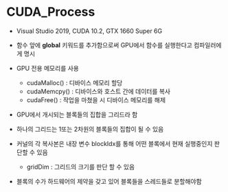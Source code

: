 # CUDA_Process
  * Visual Studio 2019, CUDA 10.2, GTX 1660 Super 6G
  - 함수 앞에 __global__ 키워드를 추가함으로써 GPU에서 함수를 실행한다고 컴파일러에게 명시
  - GPU 전용 메모리를 사용
    -  cudaMalloc() : 디바이스 메모리 할당
    -  cudaMemcpy() : 디바이스와 호스트 간에 데이터를 복사
    -  cudaFree() : 작업을 마쳤을 시 디바이스 메모리를 해제

 - GPU에서 개시되는 블록들의 집합을 그리드라 함
 - 하나의 그리드는 1또는 2차원의 블록들의 집합이 될 수 있음
 - 커널의 각 복사본은 내장 변수 blockIdx를 통해 어떤 블록에서 현재 실행중인지 판단할 수 있음
   - gridDim : 그리드의 크기를 판단 할 수 있음
 
 - 블록의 수가 하드웨어의 제약을 갖고 있어 블록들을 스레드들로 분할해야함

